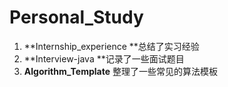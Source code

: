 # Personal_Study

1. **Internship_experience **总结了实习经验
2. **Interview-java **记录了一些面试题目
3. **Algorithm_Template** 整理了一些常见的算法模板